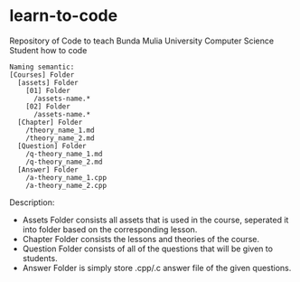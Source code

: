 # learn-to-code
Repository of Code to teach Bunda Mulia University Computer Science Student how to code

```
Naming semantic:
[Courses] Folder
  [assets] Folder
    [01] Folder
      /assets-name.*
    [02] Folder
      /assets-name.*
  [Chapter] Folder
    /theory_name_1.md
    /theory_name_2.md
  [Question] Folder
    /q-theory_name_1.md
    /q-theory_name_2.md
  [Answer] Folder
    /a-theory_name_1.cpp
    /a-theory_name_2.cpp   
```

Description:
- Assets Folder consists all assets that is used in the course, seperated it into
  folder based on the corresponding lesson.
- Chapter Folder consists the lessons and theories of the course.
- Question Folder consists of all of the questions that will be given to students.
- Answer Folder is simply store .cpp/.c answer file of the given questions.
